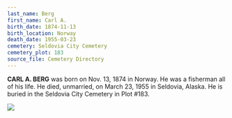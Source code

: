 ```yaml
---
last_name: Berg
first_name: Carl A.
birth_date: 1874-11-13
birth_location: Norway
death_date: 1955-03-23
cemetery: Seldovia City Cemetery
cemetery_plot: 183
source_file: Cemetery Directory
---
```

**CARL A. BERG** was born on Nov. 13, 1874 in Norway. He was a fisherman all of his life. He died, unmarried, on March 23, 1955 in Seldovia, Alaska. He is buried in the Seldovia City Cemetery in Plot #183.  

![](../assets/images/Hannah%Valentine%Carl%Berg%1954.jpeg)
